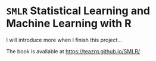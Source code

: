 # `SMLR` Statistical Learning and Machine Learning with R

I will introduce more when I finish this project...

The book is avaliable at https://teazrq.github.io/SMLR/
